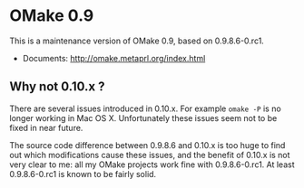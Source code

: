 # OMake 0.9

This is a maintenance version of OMake 0.9, based on 0.9.8.6-0.rc1.

* Documents: http://omake.metaprl.org/index.html

## Why not 0.10.x ?

There are several issues introduced in 0.10.x. 
For example `omake -P` is no longer working in Mac OS X.
Unfortunately these issues seem not to be fixed in near future.

The source code difference between 0.9.8.6 and 0.10.x is too huge 
to find out which modifications cause these issues,
and the benefit of 0.10.x is not very clear to me:
all my OMake projects work fine with 0.9.8.6-0.rc1.
At least 0.9.8.6-0.rc1 is known to be fairly solid.
